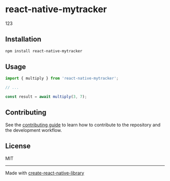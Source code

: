 # react-native-mytracker

123

## Installation

```sh
npm install react-native-mytracker
```

## Usage

```js
import { multiply } from 'react-native-mytracker';

// ...

const result = await multiply(3, 7);
```

## Contributing

See the [contributing guide](CONTRIBUTING.md) to learn how to contribute to the repository and the development workflow.

## License

MIT

---

Made with [create-react-native-library](https://github.com/callstack/react-native-builder-bob)
